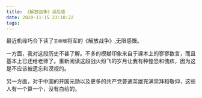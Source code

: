 ```yaml
---
title: 《解放战争》读后感
date: 2020-11-15 23:18:22
tags:
---
```


最近机缘巧合下读了`王树增`将军的《解放战争》,无限感慨。

一方面，我对这段历史不甚了解。不多的模糊印象来自于课本上的寥寥数言，而且基本上已还给老师了。重新阅读这段战火纷飞的岁月让我有种惶恐和愧疚，因为这是不应该被遗忘和漠视的。

另一方面，对于中国的开国元勋以及更多的共产党普通英雄充满崇拜和敬仰，这些人有一个算一个，没有白给的。

